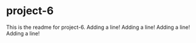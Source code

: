 # project-6

This is the readme for project-6.
Adding a line!
Adding a line!
Adding a line!
Adding a line!
